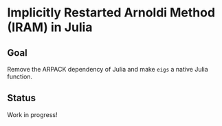# Implicitly Restarted Arnoldi Method (IRAM) in Julia

## Goal
Remove the ARPACK dependency of Julia and make `eigs` a native Julia function.

## Status
Work in progress!
